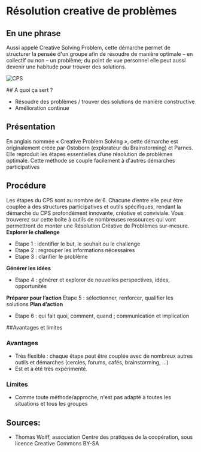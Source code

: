 # Résolution creative de problèmes

## En une phrase 
Aussi appelé Creative Solving Problem, cette démarche permet de structurer la pensée d'un groupe afin de résoudre de manière optimale – en collectif ou non – un problème; du point de vue personnel elle peut aussi devenir une habitude pour trouver des solutions. 

![CPS](http://www.creativeeducationfoundation.org/~creat155/sites/default/files/images/cps_process.jpg)

## A quoi ça sert ?
* Résoudre des problèmes / trouver des solutions de manière constructive
* Amélioration continue

## Présentation 

En anglais nommée « Creative Problem Solving », cette démarche est originalement créée par Ostoborn (explorateur du Brainstorming) et Parnes. Elle reproduit les étapes essentielles d’une résolution de problèmes optimale. Cette méthode se couple facilement à d'autres démarches participatives

## Procédure 

Les étapes du CPS sont au nombre de 6. Chacune d’entre elle peut être couplée à des structures participatives et outils spécifiques, rendant la démarche du CPS profondément innovante, créative et conviviale. Vous trouverez sur cette boîte à outils de nombreuses ressources qui vont permettront de monter une Résolution Créative de Problèmes sur-mesure. 
**Explorer le challenge**
* Etape 1 : identifier le but, le souhait ou le challenge
* Etape 2 : regrouper les informations nécessaires
* Etape 3 : clarifier le problème

**Générer les idées**
* Etape 4 : générer et explorer de nouvelles perspectives, idées, opportunités

**Préparer pour l’action**
Etape 5 : sélectionner, renforcer, qualifier les solutions
**Plan d’action**
* Etape 6 : qui fait quoi, comment, quand ; communication et implication

##Avantages et limites 

### Avantages 
* Très flexible : chaque étape peut être couplée avec de nombreux autres outils et démarches (cercles, forums, cafés, brainstorming, ...)
* Est et a été très expérimenté. 

### Limites 
* Comme toute méthode/approche, n'est pas adapté à toutes les situations et tous les groupes

## Sources:
* Thomas Wolff, association Centre des pratiques de la coopération, sous licence Creative Commons BY-SA
